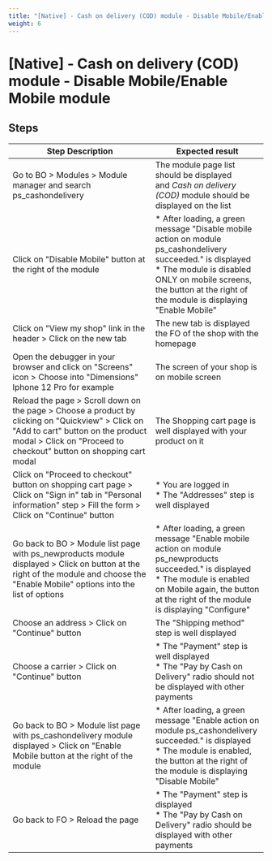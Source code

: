 ```yaml
---
title: "[Native] - Cash on delivery (COD) module - Disable Mobile/Enable Mobile module"
weight: 6
---
```


# [Native] - Cash on delivery (COD) module - Disable Mobile/Enable Mobile module
## Steps
| Step Description | Expected result |
| ----- | ----- |
| Go to BO > Modules > Module manager and search ps_cashondelivery | The module page list should be displayed and *Cash on delivery (COD)* module should be displayed on the list |
| Click on "Disable Mobile" button at the right of the module | * After loading, a green message "Disable mobile action on module ps_cashondelivery succeeded." is displayed<br> * The module is disabled ONLY on mobile screens, the button at the right of the module is displaying "Enable Mobile" |
| Click on "View my shop" link in the header > Click on the new tab | The new tab is displayed the FO of the shop with the homepage |
| Open the debugger in your browser and click on "Screens" icon > Choose into "Dimensions" Iphone 12 Pro for example | The screen of your shop is on mobile screen |
| Reload the page > Scroll down on the page > Choose a product by clicking on "Quickview" > Click on "Add to cart" button on the product modal > Click on "Proceed to checkout" button on shopping cart modal | The Shopping cart page is well displayed with your product on it |
| Click on "Proceed to checkout" button on shopping cart page > Click on "Sign in" tab in "Personal information" step > Fill the form > Click on "Continue" button | * You are logged in<br> * The "Addresses" step is well displayed |
| Go back to BO > Module list page with ps_newproducts module displayed > Click on button at the right of the module and choose the "Enable Mobile" options into the list of options | * After loading, a green message "Enable mobile action on module ps_newproducts succeeded." is displayed<br> * The module is enabled on Mobile again, the button at the right of the module is displaying "Configure" |
| Choose an address > Click on "Continue" button | The "Shipping method" step is well displayed |
| Choose a carrier > Click on "Continue" button | * The "Payment" step is well displayed<br> * The "Pay by Cash on Delivery" radio should not be displayed with other payments |
| Go back to BO > Module list page with ps_cashondelivery module displayed > Click on "Enable Mobile button at the right of the module | * After loading, a green message "Enable action on module ps_cashondelivery succeeded." is displayed<br> * The module is enabled, the button at the right of the module is displaying "Disable Mobile" |
| Go back to FO > Reload the page | * The "Payment" step is displayed<br> * The "Pay by Cash on Delivery" radio should be displayed with other payments |

